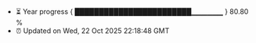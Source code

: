 - ⏳ Year progress { ████████████████████████▁▁▁▁▁▁ } 80.80 %
- ⏰ Updated on Wed, 22 Oct 2025 22:18:48 GMT


